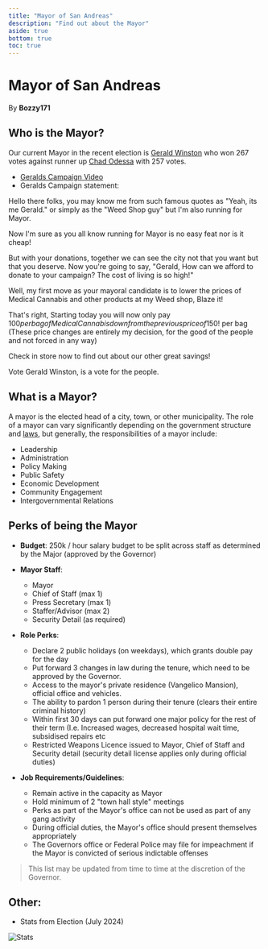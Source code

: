 ```yaml
---
title: "Mayor of San Andreas"
description: "Find out about the Mayor"
aside: true
bottom: true
toc: true
---
```


# Mayor of San Andreas

By **Bozzy171**

## Who is the Mayor?
Our current Mayor in the recent election is [Gerald Winston](https://fatduckgaming.com/lore/characters/gerald) who won 267 votes against runner up [Chad Odessa](https://fatduckgaming.com/lore/characters/chad-realist) with 257 votes.
- [Geralds Campaign Video](https://youtu.be/uSebSIX3_ww)
- Geralds Campaign statement:

Hello there folks, you may know me from such famous quotes as "Yeah, its me Gerald." or simply as the "Weed Shop guy" but I'm also running for Mayor.

Now I'm sure as you all know running for Mayor is no easy feat nor is it cheap!

But with your donations, together we can see the city not that you want but that you deserve. Now you're going to say, "Gerald, How can we afford to donate to your campaign? The cost of living is so high!"

Well, my first move as your mayoral candidate is to lower the prices of Medical Cannabis and other products at my Weed shop, Blaze it!

That's right, Starting today you will now only pay $100 per bag of Medical Cannabis down from the previous price of$150! per bag (These price changes are entirely my decision, for the good of the people and not forced in any way)

Check in store now to find out about our other great savings!

Vote Gerald Winston, is a vote for the people.


## What is a Mayor?
A mayor is the elected head of a city, town, or other municipality. The role of a mayor can vary significantly depending on the government structure and [laws](https://law.fatduckgaming.com/), but generally, the responsibilities of a mayor include:
- Leadership
- Administration
- Policy Making
- Public Safety
- Economic Development
- Community Engagement
- Intergovernmental Relations

## Perks of being the Mayor
- **Budget**: 250k / hour salary budget to be split across staff as determined by the Major (approved by the Governor)
- **Mayor Staff**:
  - Mayor
  - Chief of Staff (max 1)
  - Press Secretary (max 1)
  - Staffer/Advisor (max 2)
  - Security Detail (as required)

- **Role Perks**:
  - Declare 2 public holidays (on weekdays), which grants double pay for the day
  - Put forward 3 changes in law during the tenure, which need to be approved by the Governor.
  - Access to the mayor's private residence (Vangelico Mansion), official office and vehicles.
  - The ability to pardon 1 person during their tenure (clears their entire criminal history)
  - Within first 30 days can put forward one major policy for the rest of their term (I.e. Increased wages, decreased hospital wait time, subsidised repairs etc
  - Restricted Weapons Licence issued to Mayor, Chief of Staff and Security detail (security detail license applies only during official duties)
 
- **Job Requirements/Guidelines**:
  - Remain active in the capacity as Mayor
  - Hold minimum of 2 "town hall style" meetings
  - Perks as part of the Mayor's office can not be used as part of any gang activity
  - During official duties, the Mayor's office should present themselves appropriately
  - The Governors office or Federal Police may file for impeachment if the Mayor is convicted of serious indictable offenses
> This list may be updated from time to time at the discretion of the Governor.


## Other:

- Stats from Election (July 2024)
  
![Stats](https://i.imgur.com/yI7m8T4.png)
